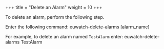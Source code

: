 +++
title = "Delete an Alarm"
weight = 10
+++

To delete an alarm, perform the following step. 

Enter the following command: 
    euwatch-delete-alarms [alarm_name]

For example, to delete an alarm named `TestAlarm` enter: 
    euwatch-delete-alarms TestAlarm

